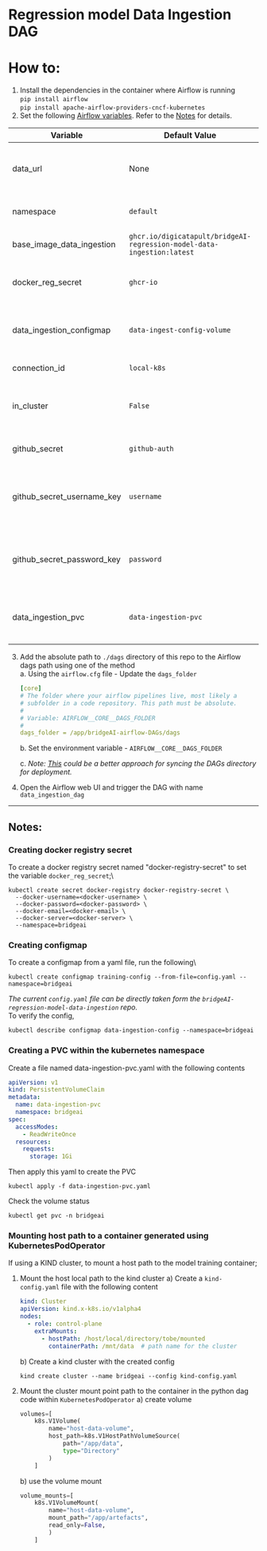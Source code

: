 # Regression model Data Ingestion DAG

# How to:
1. Install the dependencies in the container where Airflow is running\
    `pip install airflow`\
    `pip install apache-airflow-providers-cncf-kubernetes`
2. Set the following [Airflow variables](https://airflow.apache.org/docs/apache-airflow/stable/howto/variable.html). Refer to the [Notes](#notes) for details.

| Variable                   | Default Value                                                           | Description                                                                |
|----------------------------|-------------------------------------------------------------------------|----------------------------------------------------------------------------|
| data_url                   | None                                                                    | Data url of the csv file. You should be able to access the file via `curl` |
| namespace                  | `default`                                                               | Kubernetes cluster namespace                                               |
| base_image_data_ingestion  | `ghcr.io/digicatapult/bridgeAI-regression-model-data-ingestion:latest`  | Name of the data ingestion image                                           |
| docker_reg_secret          | `ghcr-io`                                                               | Name of the secret for the docker registry pull                            |
| data_ingestion_configmap   | `data-ingest-config-volume`                                             | Name of the configmap containing the data ingestion config                 |
| connection_id              | `local-k8s`                                                             | Kubernetes connection id                                                   |
| in_cluster                 | `False`                                                                 | Run kubernetes client with in_cluster configuration                        |
| github_secret              | `github-auth`                                                           | Name of the secret for git access                                          |
| github_secret_username_key | `username`                                                              | Key corresponding to the git username in the above github_secret           |
| github_secret_password_key | `password`                                                              | Key corresponding to the git password in the above github_secret           |
| data_ingestion_pvc         | `data-ingestion-pvc`                                                    | The name of the PVC assigned for data ingestion DAG                        |

3. Add the absolute path to `./dags` directory of this repo to the Airflow dags path using one of the method\
    a. Using the `airflow.cfg` file - Update the `dags_folder`
    ```yaml
    [core]
    # The folder where your airflow pipelines live, most likely a
    # subfolder in a code repository. This path must be absolute.
    #
    # Variable: AIRFLOW__CORE__DAGS_FOLDER
    #
    dags_folder = /app/bridgeAI-airflow-DAGs/dags
    ```
    b. Set the environment variable - `AIRFLOW__CORE__DAGS_FOLDER`

    c. *Note: [This](https://airflow.apache.org/docs/helm-chart/stable/manage-dags-files.html#mounting-dags-using-git-sync-sidecar-with-persistence-enabled) could be a better approach for syncing the DAGs directory for deployment.*

4. Open the Airflow web UI and trigger the DAG with name `data_ingestion_dag`

---
## Notes:

### Creating docker registry secret
To create a docker registry secret named "docker-registry-secret" to set the variable `docker_reg_secret`;\
```shell
kubectl create secret docker-registry docker-registry-secret \
  --docker-username=<docker-username> \
  --docker-password=<docker-password> \
  --docker-email=<docker-email> \
  --docker-server=<docker-server> \
  --namespace=bridgeai
```
### Creating configmap
To create a configmap from a yaml file, run the following\
```shell
kubectl create configmap training-config --from-file=config.yaml --namespace=bridgeai
```
*The current `config.yaml` file can be directly taken form the
`bridgeAI-regression-model-data-ingestion` repo.*\
To verify the config,
```shell
kubectl describe configmap data-ingestion-config --namespace=bridgeai
````
### Creating a PVC within the kubernetes namespace
Create a file named data-ingestion-pvc.yaml with the following contents
```yaml
apiVersion: v1
kind: PersistentVolumeClaim
metadata:
  name: data-ingestion-pvc
  namespace: bridgeai
spec:
  accessModes:
    - ReadWriteOnce
  resources:
    requests:
      storage: 1Gi

```
Then apply this yaml to create the PVC
```shell
kubectl apply -f data-ingestion-pvc.yaml
```
Check the volume status
```shell
kubectl get pvc -n bridgeai
```

### Mounting host path to a container generated using KubernetesPodOperator 

If using a KIND cluster, to mount a host path to the model training container;
1. Mount the host local path to the kind cluster
    a) Create a `kind-config.yaml` file with the following content
    ```yaml
    kind: Cluster
    apiVersion: kind.x-k8s.io/v1alpha4
    nodes:
      - role: control-plane
        extraMounts:
          - hostPath: /host/local/directory/tobe/mounted
            containerPath: /mnt/data  # path name for the cluster
    ```
    b) Create a kind cluster with the created config
    ```shell
   kind create cluster --name bridgeai --config kind-config.yaml
    ```
2. Mount the cluster mount point path to the container in the python dag code within `KubernetesPodOperator`
    a) create volume
    ```python
    volumes=[
        k8s.V1Volume(
            name="host-data-volume",
            host_path=k8s.V1HostPathVolumeSource(
                path="/app/data",
                type="Directory"
            )
        ]
    ```
    b)  use the volume mount
    ```python
    volume_mounts=[
        k8s.V1VolumeMount(
            name="host-data-volume",
            mount_path="/app/artefacts",
            read_only=False,
            )
        ]
    ```

